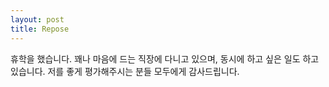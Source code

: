 ```yaml
---
layout: post
title: Repose
---
```


휴학을 했습니다. 꽤나 마음에 드는 직장에 다니고 있으며, 동시에 하고 싶은 일도 하고 있습니다. 저를 좋게 평가해주시는 분들 모두에게 감사드립니다.
